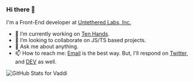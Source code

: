 ### Hi there 👋

I'm a Front-End developer at [Untethered Labs, Inc.](https://gkaccess.com)

- 🔭 I’m currently working on [Ten Hands](https://github.com/saisandeepvaddi/ten-hands).
- 👯 I’m looking to collaborate on JS/TS based projects.
- 💬 Ask me about anything.
- 📫 How to reach me: [Email](mailto://saisandeepvaddi@gmail.com) is the best way. But, I'll respond on [Twitter](https://twitter.com/saisandeepvaddi), and [DEV](https://dev.to/saisandeepvaddi) as well.

![GitHub Stats for Vaddi](https://github-readme-stats.vercel.app/api?username=saisandeepvaddi&show_icons=true)

<!--
**saisandeepvaddi/saisandeepvaddi** is a ✨ _special_ ✨ repository because its `README.md` (this file) appears on your GitHub profile.

Here are some ideas to get you started:

- 🔭 I’m currently working on ...
- 🌱 I’m currently learning ...
- 👯 I’m looking to collaborate on ...
- 🤔 I’m looking for help with ...
- 💬 Ask me about ...
- 📫 How to reach me: ...
- 😄 Pronouns: ...
- ⚡ Fun fact: ...
-->
